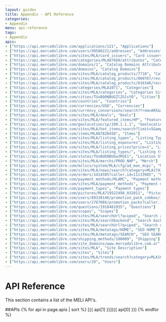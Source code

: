 ```yaml
---
layout: guides
title: Appendix - API Reference
categories: 
- Appendix
menu: api-reference
tags: 
- Appendix
apis:
- ["https://api.mercadolibre.com/applications/121", "Applications"]
- ["https://api.mercadolibre.com/users/99580221/addresses", "Addresses"]
- ["https://api.mercadolibre.com/sites/MLA/card_issuers", "Card issuers"]
- ["https://api.mercadolibre.com/categories/MLA87668/attributes", "Category Attributes"]
- ["https://api.mercadolibre.com/domains/1", "Catalog Domains Attributes"]
- ["https://api.mercadolibre.com/domains", "Catalog Domains"]
- ["https://api.mercadolibre.com/sites/MLA/catalog_products/7710", "Catalog products"]
- ["https://api.mercadolibre.com/sites/MLA/catalog_products/800767/reviews/search", "Catalog Reviews"]
- ["https://api.mercadolibre.com/sites/MLA/catalog_products/816346/recommendations/search?site=MLA&amp;recommType=VISTOVIS", "Catalog Recomendation"]
- ["https://api.mercadolibre.com/categories/MLA1071", "Categories"]
- ["https://api.mercadolibre.com/sites/MLA/categories", "Categories Site"]
- ["https://api.mercadolibre.com/cities/TUxBQ0NBUGZlZG1sYQ", "Cities"]
- ["https://api.mercadolibre.com/countries", "Countries"]
- ["https://api.mercadolibre.com/currencies/USD", "Currencies"]
- ["https://api.mercadolibre.com/currency_conversions/search?from=ARS&amp;to=USD", "Currency conversions"]
- ["https://api.mercadolibre.com/sites/MLA/deals", "Deals"]
- ["https://api.mercadolibre.com/sites/MLA/featured_items/HP", "Featured Items"]
- ["https://api.mercadolibre.com/geolocation/ip/200.1.1.1", "Geolocation"]
- ["https://api.mercadolibre.com/sites/MLA/hot_items/search?limit=5&amp;category=MLA1743", "Hot Items"]
- ["https://api.mercadolibre.com/items/MLA87828458", "Items"]
- ["https://api.mercadolibre.com/sites/MLA/listing_types", "Listing Types"]
- ["https://api.mercadolibre.com/sites/MLA/listing_exposures", "Listing exposures"]
- ["https://api.mercadolibre.com/sites/MLA/listing_prices?price=1", "Listing prices"]
- ["https://api.mercadolibre.com/sites/MLA/listing_types/", "Listing types"]
- ["https://api.mercadolibre.com/states/TUxBUENBUGw3M2E1", "Location States"]
- ["https://api.mercadolibre.com/sites/MLA/merchs/PROD_NHP", "Merch"]
- ["https://api.mercadolibre.com/mclics/system/MLA/cfg/ad_max_mcpc", "MercadoClics Ads"]
- ["https://api.mercadolibre.com/sites/MLA/news/search?category=MLA1743", "News"]
- ["https://api.mercadolibre.com/orders/1414505?caller.id=11133985", "Orders"]
- ["https://api.mercadolibre.com/payment_methods/MLAMC", "Payment methods"]
- ["https://api.mercadolibre.com/sites/MLA/payment_methods", "Payment methods (MP)"]
- ["https://api.mercadolibre.com/payment_types", "Payment types"]
- ["https://api.mercadolibre.com/pictures/MLA719522498_032011", "Pictures"]
- ["https://api.mercadolibre.com/users/89330146/promotion_pack_combos/124?caller.id=89330146", "Promotion pack combos"]
- ["https://api.mercadolibre.com/users/2767066/promotion_packs?caller.id=2767066", "Promotion packs"]
- ["https://api.mercadolibre.com/questions/1918461935", "Questions"]
- ["https://api.mercadolibre.com/scopes", "Scopes"]
- ["https://api.mercadolibre.com/sites/MLA/searchUrl?q=ipod", "Search api"]
- ["https://api.mercadolibre.com/sites/MLA/searchbackend", "Search backend"]
- ["https://api.mercadolibre.com/sites/MLA/searchUrl?q=ipod", "Search url"]
- ["https://api.mercadolibre.com/sites/MLA/metatags/HOME", "SEO HOME"]
- ["https://api.mercadolibre.com/sites/MLA/metatags/SEARCH", "SEO SEARCH"]
- ["https://api.mercadolibre.com/shipping_methods/100009", "Shipping"]
- ["https://api.mercadolibre.com/site_domains/www.mercadolibre.com.ar", "Site domains"]
- ["https://api.mercadolibre.com/sites/MLA", "Site Description"]
- ["https://api.mercadolibre.com/sites", "Sites"]
- ["https://api.mercadolibre.com/sites/MLA/trends/search?category=MLA1042", "Trends"]
- ["https://api.mercadolibre.com/users/20", "Users"]
---
```



# API Reference

This section contains a list of the MELI API's.

##APIs
{% for api in page.apis | sort %}
[{{ api[1] }}]({{ api[0] }})
{% endfor %}
